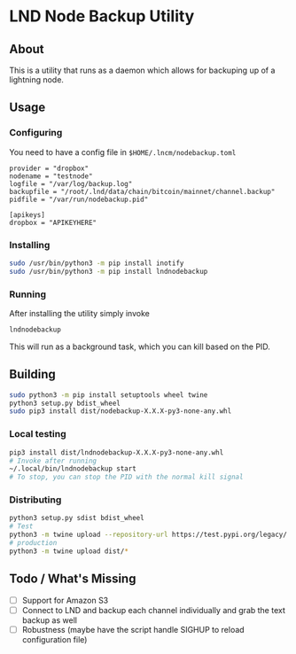 # LND Node Backup Utility

## About

This is a utility that runs as a daemon which allows for backuping up of a lightning node.

## Usage

### Configuring

You need to have a config file in ```$HOME/.lncm/nodebackup.toml```

```
provider = "dropbox"
nodename = "testnode"
logfile = "/var/log/backup.log"
backupfile = "/root/.lnd/data/chain/bitcoin/mainnet/channel.backup"
pidfile = "/var/run/nodebackup.pid"

[apikeys]
dropbox = "APIKEYHERE"

```

### Installing

```bash
sudo /usr/bin/python3 -m pip install inotify
sudo /usr/bin/python3 -m pip install lndnodebackup
```

### Running

After installing the utility simply invoke

```bash
lndnodebackup
```

This will run as a background task, which you can kill based on the PID.

## Building

```bash
sudo python3 -m pip install setuptools wheel twine
python3 setup.py bdist_wheel
sudo pip3 install dist/nodebackup-X.X.X-py3-none-any.whl
```

### Local testing

```bash
pip3 install dist/lndnodebackup-X.X.X-py3-none-any.whl
# Invoke after running
~/.local/bin/lndnodebackup start
# To stop, you can stop the PID with the normal kill signal
```

### Distributing

```bash
python3 setup.py sdist bdist_wheel
# Test
python3 -m twine upload --repository-url https://test.pypi.org/legacy/ dist/*
# production
python3 -m twine upload dist/* 
```

## Todo / What's Missing

- [ ] Support for Amazon S3
- [ ] Connect to LND and backup each channel individually and grab the text backup as well
- [ ] Robustness (maybe have the script handle SIGHUP to reload configuration file)
